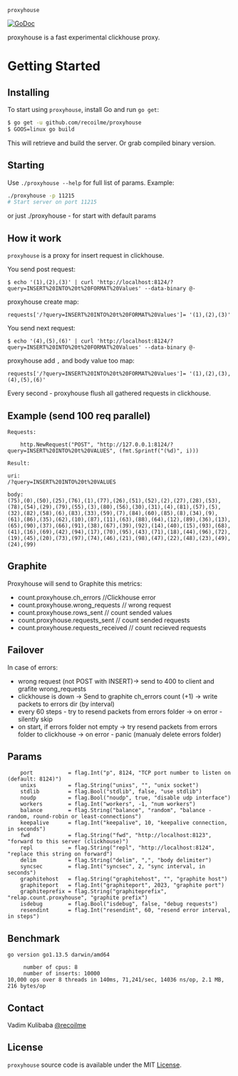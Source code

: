 

`proxyhouse`

[![GoDoc](https://img.shields.io/badge/api-reference-blue.svg?style=flat-square)](https://godoc.org/github.com/recoilme/proxyhouse)

proxyhouse is a fast experimental clickhouse proxy.


# Getting Started

## Installing

To start using `proxyhouse`, install Go and run `go get`:

```sh
$ go get -u github.com/recoilme/proxyhouse
$ GOOS=linux go build
```

This will retrieve and build the server. Or grab compiled binary version.

## Starting

Use `./proxyhouse --help` for full list of params. Example:

```sh
./proxyhouse -p 11215
# Start server on port 11215
```

or just ./proxyhouse - for start with default params


## How it work

`proxyhouse` is a proxy for insert request in clickhouse.

You send post request:


```$ echo '(1),(2),(3)' | curl 'http://localhost:8124/?query=INSERT%20INTO%20t%20FORMAT%20Values' --data-binary @-```


proxyhouse create map:

`requests['/?query=INSERT%20INTO%20t%20FORMAT%20Values']= '(1),(2),(3)'`


You send next request:

```$ echo '(4),(5),(6)' | curl 'http://localhost:8124/?query=INSERT%20INTO%20t%20FORMAT%20Values' --data-binary @-```


proxyhouse add `,` and body value too map:


`requests['/?query=INSERT%20INTO%20t%20FORMAT%20Values']= '(1),(2),(3),(4),(5),(6)'`

Every second - proxyhouse flush all gathered requests in clickhouse.

## Example (send 100 req parallel)

```
Requests: 

	http.NewRequest("POST", "http://127.0.0.1:8124/?query=INSERT%20INTO%20t%20VALUES", (fmt.Sprintf("(%d)", i)))

Result:

uri:
/?query=INSERT%20INTO%20t%20VALUES

body:
(75),(0),(50),(25),(76),(1),(77),(26),(51),(52),(2),(27),(28),(53),(78),(54),(29),(79),(55),(3),(80),(56),(30),(31),(4),(81),(57),(5),(32),(82),(58),(6),(83),(33),(59),(7),(84),(60),(85),(8),(34),(9),(61),(86),(35),(62),(10),(87),(11),(63),(88),(64),(12),(89),(36),(13),(65),(90),(37),(66),(91),(38),(67),(39),(92),(14),(40),(15),(93),(68),(41),(16),(69),(42),(94),(17),(70),(95),(43),(71),(18),(44),(96),(72),(19),(45),(20),(73),(97),(74),(46),(21),(98),(47),(22),(48),(23),(49),(24),(99)
```

## Graphite

Proxyhouse will send to Graphite this metrics:

 - count.proxyhouse.ch_errors //Clickhouse error
 - count.proxyhouse.wrong_requests // wrong request
 - count.proxyhouse.rows_sent // count sended values
 - count.proxyhouse.requests_sent // count sended requests
 - count.proxyhouse.requests_received // count recieved requests

## Failover

In case of errors:

- wrong request (not POST with INSERT)-> send to 400 to client and grafite wrong_requests
- clickhouse is down -> Send to graphite ch_errors count (+1) -> write packets to errors dir (by interval)
- every 60 steps - try to resend packets from errors folder -> on error - silently skip
- on start, if errors folder not empty -> try resend packets from errors folder to clickhouse -> on error - panic (manualy delete errors folder)

## Params

```
	port           = flag.Int("p", 8124, "TCP port number to listen on (default: 8124)")
	unixs          = flag.String("unixs", "", "unix socket")
	stdlib         = flag.Bool("stdlib", false, "use stdlib")
	noudp          = flag.Bool("noudp", true, "disable udp interface")
	workers        = flag.Int("workers", -1, "num workers")
	balance        = flag.String("balance", "random", "balance - random, round-robin or least-connections")
	keepalive      = flag.Int("keepalive", 10, "keepalive connection, in seconds")
	fwd            = flag.String("fwd", "http://localhost:8123", "forward to this server (clickhouse)")
	repl           = flag.String("repl", "http://localhost:8124", "replace this string on forward")
	delim          = flag.String("delim", ",", "body delimiter")
	syncsec        = flag.Int("syncsec", 2, "sync interval, in seconds")
	graphitehost   = flag.String("graphitehost", "", "graphite host")
	graphiteport   = flag.Int("graphiteport", 2023, "graphite port")
	graphiteprefix = flag.String("graphiteprefix", "relap.count.proxyhouse", "graphite prefix")
	isdebug        = flag.Bool("isdebug", false, "debug requests")
	resendint      = flag.Int("resendint", 60, "resend error interval, in steps")
```

## Benchmark

```
go version go1.13.5 darwin/amd64

     number of cpus: 8
     number of inserts: 10000
10,000 ops over 8 threads in 140ms, 71,241/sec, 14036 ns/op, 2.1 MB, 216 bytes/op

```

## Contact

Vadim Kulibaba [@recoilme](https://github.com/recoilme)

## License

`proxyhouse` source code is available under the MIT [License](/LICENSE).

